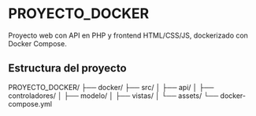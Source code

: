 # PROYECTO_DOCKER

Proyecto web con API en PHP y frontend HTML/CSS/JS, dockerizado con Docker Compose.

## Estructura del proyecto

PROYECTO_DOCKER/
├── docker/
├── src/
│ ├── api/
│ ├── controladores/
│ ├── modelo/
│ ├── vistas/
│ └── assets/
└── docker-compose.yml